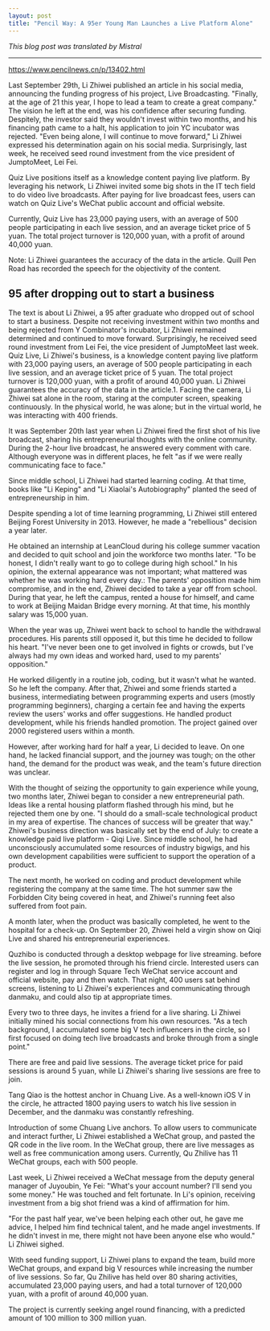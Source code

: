 ```yaml
---
layout: post
title: "Pencil Way: A 95er Young Man Launches a Live Platform Alone"
---
```


*This blog post was translated by Mistral*

---

https://www.pencilnews.cn/p/13402.html

Last September 29th, Li Zhiwei published an article in his social media, announcing the funding progress of his project, Live Broadcasting. "Finally, at the age of 21 this year, I hope to lead a team to create a great company." The vision he left at the end, was his confidence after securing funding. Despitely, the investor said they wouldn't invest within two months, and his financing path came to a halt, his application to join YC incubator was rejected. "Even being alone, I will continue to move forward," Li Zhiwei expressed his determination again on his social media. Surprisingly, last week, he received seed round investment from the vice president of JumptoMeet, Lei Fei.

Quiz Live positions itself as a knowledge content paying live platform. By leveraging his network, Li Zhiwei invited some big shots in the IT tech field to do video live broadcasts. After paying for live broadcast fees, users can watch on Quiz Live's WeChat public account and official website.

Currently, Quiz Live has 23,000 paying users, with an average of 500 people participating in each live session, and an average ticket price of 5 yuan. The total project turnover is 120,000 yuan, with a profit of around 40,000 yuan.

Note: Li Zhiwei guarantees the accuracy of the data in the article. Quill Pen Road has recorded the speech for the objectivity of the content.

## 95 after dropping out to start a business

The text is about Li Zhiwei, a 95 after graduate who dropped out of school to start a business. Despite not receiving investment within two months and being rejected from Y Combinator's incubator, Li Zhiwei remained determined and continued to move forward. Surprisingly, he received seed round investment from Lei Fei, the vice president of JumptoMeet last week. Quiz Live, Li Zhiwei's business, is a knowledge content paying live platform with 23,000 paying users, an average of 500 people participating in each live session, and an average ticket price of 5 yuan. The total project turnover is 120,000 yuan, with a profit of around 40,000 yuan. Li Zhiwei guarantees the accuracy of the data in the article.1. Facing the camera, Li Zhiwei sat alone in the room, staring at the computer screen, speaking continuously. In the physical world, he was alone; but in the virtual world, he was interacting with 400 friends.

It was September 20th last year when Li Zhiwei fired the first shot of his live broadcast, sharing his entrepreneurial thoughts with the online community. During the 2-hour live broadcast, he answered every comment with care. Although everyone was in different places, he felt "as if we were really communicating face to face."

Since middle school, Li Zhiwei had started learning coding. At that time, books like "Li Keping" and "Li Xiaolai's Autobiography" planted the seed of entrepreneurship in him.

Despite spending a lot of time learning programming, Li Zhiwei still entered Beijing Forest University in 2013. However, he made a "rebellious" decision a year later.

He obtained an internship at LeanCloud during his college summer vacation and decided to quit school and join the workforce two months later. "To be honest, I didn't really want to go to college during high school." In his opinion, the external appearance was not important; what mattered was whether he was working hard every day.: The parents' opposition made him compromise, and in the end, Zhiwei decided to take a year off from school. During that year, he left the campus, rented a house for himself, and came to work at Beijing Maidan Bridge every morning. At that time, his monthly salary was 15,000 yuan.

When the year was up, Zhiwei went back to school to handle the withdrawal procedures. His parents still opposed it, but this time he decided to follow his heart. "I've never been one to get involved in fights or crowds, but I've always had my own ideas and worked hard, used to my parents' opposition."

He worked diligently in a routine job, coding, but it wasn't what he wanted. So he left the company. After that, Zhiwei and some friends started a business, intermediating between programming experts and users (mostly programming beginners), charging a certain fee and having the experts review the users' works and offer suggestions. He handled product development, while his friends handled promotion. The project gained over 2000 registered users within a month.

However, after working hard for half a year, Li decided to leave. On one hand, he lacked financial support, and the journey was tough; on the other hand, the demand for the product was weak, and the team's future direction was unclear.

With the thought of seizing the opportunity to gain experience while young, two months later, Zhiwei began to consider a new entrepreneurial path. Ideas like a rental housing platform flashed through his mind, but he rejected them one by one. "I should do a small-scale technological product in my area of expertise. The chances of success will be greater that way." Zhiwei's business direction was basically set by the end of July: to create a knowledge paid live platform - Qiqi Live. Since middle school, he had unconsciously accumulated some resources of industry bigwigs, and his own development capabilities were sufficient to support the operation of a product.

The next month, he worked on coding and product development while registering the company at the same time. The hot summer saw the Forbidden City being covered in heat, and Zhiwei's running feet also suffered from foot pain.

A month later, when the product was basically completed, he went to the hospital for a check-up. On September 20, Zhiwei held a virgin show on Qiqi Live and shared his entrepreneurial experiences.

Quzhibo is conducted through a desktop webpage for live streaming. before the live session, he promoted through his friend circle. Interested users can register and log in through Square Tech WeChat service account and official website, pay and then watch. That night, 400 users sat behind screens, listening to Li Zhiwei's experiences and communicating through danmaku, and could also tip at appropriate times.

Every two to three days, he invites a friend for a live sharing. Li Zhiwei initially mined his social connections from his own resources. "As a tech background, I accumulated some big V tech influencers in the circle, so I first focused on doing tech live broadcasts and broke through from a single point."

There are free and paid live sessions. The average ticket price for paid sessions is around 5 yuan, while Li Zhiwei's sharing live sessions are free to join.

Tang Qiao is the hottest anchor in Chuang Live. As a well-known iOS V in the circle, he attracted 1800 paying users to watch his live session in December, and the danmaku was constantly refreshing.

Introduction of some Chuang Live anchors. To allow users to communicate and interact further, Li Zhiwei established a WeChat group, and pasted the QR code in the live room. In the WeChat group, there are live messages as well as free communication among users. Currently, Qu Zhilive has 11 WeChat groups, each with 500 people.

Last week, Li Zhiwei received a WeChat message from the deputy general manager of Juyoubin, Ye Fei: "What's your account number? I'll send you some money." He was touched and felt fortunate. In Li's opinion, receiving investment from a big shot friend was a kind of affirmation for him.

"For the past half year, we've been helping each other out, he gave me advice, I helped him find technical talent, and he made angel investments. If he didn't invest in me, there might not have been anyone else who would." Li Zhiwei sighed.

With seed funding support, Li Zhiwei plans to expand the team, build more WeChat groups, and expand big V resources while increasing the number of live sessions. So far, Qu Zhilive has held over 80 sharing activities, accumulated 23,000 paying users, and had a total turnover of 120,000 yuan, with a profit of around 40,000 yuan.

The project is currently seeking angel round financing, with a predicted amount of 100 million to 300 million yuan.
